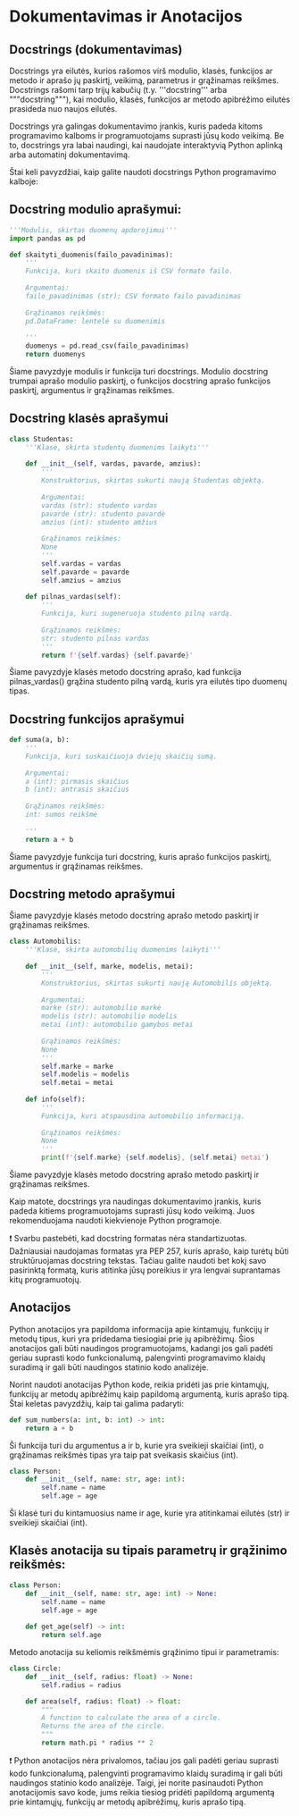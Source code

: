 # Dokumentavimas ir Anotacijos

## Docstrings (dokumentavimas)

Docstrings yra eilutės, kurios rašomos virš modulio, klasės, funkcijos ar metodo ir aprašo jų paskirtį, veikimą, parametrus ir grąžinamas reikšmes. Docstrings rašomi tarp trijų kabučių (t.y. '''docstring''' arba """docstring"""), kai modulio, klasės, funkcijos ar metodo apibrėžimo eilutės prasideda nuo naujos eilutės.

Docstrings yra galingas dokumentavimo įrankis, kuris padeda kitoms programavimo kalboms ir programuotojams suprasti jūsų kodo veikimą. Be to, docstrings yra labai naudingi, kai naudojate interaktyvią Python aplinką arba automatinį dokumentavimą.

Štai keli pavyzdžiai, kaip galite naudoti docstrings Python programavimo kalboje:

## Docstring modulio aprašymui:

```Python
'''Modulis, skirtas duomenų apdorojimui'''
import pandas as pd

def skaityti_duomenis(failo_pavadinimas):
    '''
    Funkcija, kuri skaito duomenis iš CSV formato failo.
    
    Argumentai:
    failo_pavadinimas (str): CSV formato failo pavadinimas
    
    Grąžinamos reikšmės:
    pd.DataFrame: lentelė su duomenimis
    
    '''
    duomenys = pd.read_csv(failo_pavadinimas)
    return duomenys
```

Šiame pavyzdyje modulis ir funkcija turi docstrings. Modulio docstring trumpai aprašo modulio paskirtį, o funkcijos docstring aprašo funkcijos paskirtį, argumentus ir grąžinamas reikšmes.

## Docstring klasės aprašymui

```Python
class Studentas:
    '''Klasė, skirta studentų duomenims laikyti'''
    
    def __init__(self, vardas, pavarde, amzius):
        '''
        Konstruktorius, skirtas sukurti naują Studentas objektą.
        
        Argumentai:
        vardas (str): studento vardas
        pavarde (str): studento pavardė
        amzius (int): studento amžius
        
        Grąžinamos reikšmės:
        None
        '''
        self.vardas = vardas
        self.pavarde = pavarde
        self.amzius = amzius
        
    def pilnas_vardas(self):
        '''
        Funkcija, kuri sugeneruoja studento pilną vardą.
        
        Grąžinamos reikšmės:
        str: studento pilnas vardas
        '''
        return f'{self.vardas} {self.pavarde}'
```

Šiame pavyzdyje klasės metodo docstring aprašo, kad funkcija pilnas_vardas() grąžina studento pilną vardą, kuris yra eilutės tipo duomenų tipas.

## Docstring funkcijos aprašymui

```Python
def suma(a, b):
    '''
    Funkcija, kuri suskaičiuoja dviejų skaičių sumą.
    
    Argumentai:
    a (int): pirmasis skaičius
    b (int): antrasis skaičius
    
    Grąžinamos reikšmės:
    int: sumos reikšmė
    
    '''
    return a + b
```

Šiame pavyzdyje funkcija turi docstring, kuris aprašo funkcijos paskirtį, argumentus ir grąžinamas reikšmes.

## Docstring metodo aprašymui

Šiame pavyzdyje klasės metodo docstring aprašo metodo paskirtį ir grąžinamas reikšmes.

```Python
class Automobilis:
    '''Klasė, skirta automobilių duomenims laikyti'''
    
    def __init__(self, marke, modelis, metai):
        '''
        Konstruktorius, skirtas sukurti naują Automobilis objektą.
        
        Argumentai:
        marke (str): automobilio markė
        modelis (str): automobilio modelis
        metai (int): automobilio gamybos metai
        
        Grąžinamos reikšmės:
        None
        '''
        self.marke = marke
        self.modelis = modelis
        self.metai = metai
        
    def info(self):
        '''
        Funkcija, kuri atspausdina automobilio informaciją.
        
        Grąžinamos reikšmės:
        None
        '''
        print(f'{self.marke} {self.modelis}, {self.metai} metai')
```

Šiame pavyzdyje klasės metodo docstring aprašo metodo paskirtį ir grąžinamas reikšmes.

Kaip matote, docstrings yra naudingas dokumentavimo įrankis, kuris padeda kitiems programuotojams suprasti jūsų kodo veikimą. Juos rekomenduojama naudoti kiekvienoje Python programoje.

❗ Svarbu pastebėti, kad docstring formatas nėra standartizuotas. Dažniausiai naudojamas formatas yra PEP 257, kuris aprašo, kaip turėtų būti struktūruojamas docstring tekstas. Tačiau galite naudoti bet kokį savo pasirinktą formatą, kuris atitinka jūsų poreikius ir yra lengvai suprantamas kitų programuotojų.

## Anotacijos

Python anotacijos yra papildoma informacija apie kintamųjų, funkcijų ir metodų tipus, kuri yra pridedama tiesiogiai prie jų apibrėžimų. Šios anotacijos gali būti naudingos programuotojams, kadangi jos gali padėti geriau suprasti kodo funkcionalumą, palengvinti programavimo klaidų suradimą ir gali būti naudingos statinio kodo analizėje.

Norint naudoti anotacijas Python kode, reikia pridėti jas prie kintamųjų, funkcijų ar metodų apibrėžimų kaip papildomą argumentą, kuris aprašo tipą. Štai keletas pavyzdžių, kaip tai galima padaryti:

```Python
def sum_numbers(a: int, b: int) -> int:
    return a + b
```

Ši funkcija turi du argumentus a ir b, kurie yra sveikieji skaičiai (int), o grąžinamas reikšmės tipas yra taip pat sveikasis skaičius (int).

```Python
class Person:
    def __init__(self, name: str, age: int):
        self.name = name
        self.age = age
```

Ši klasė turi du kintamuosius name ir age, kurie yra atitinkamai eilutės (str) ir sveikieji skaičiai (int).

## Klasės anotacija su tipais parametrų ir grąžinimo reikšmės:

```Python
class Person:
    def __init__(self, name: str, age: int) -> None:
        self.name = name
        self.age = age
    
    def get_age(self) -> int:
        return self.age
```

Metodo anotacija su keliomis reikšmėmis grąžinimo tipui ir parametramis:

```Python
class Circle:
    def __init__(self, radius: float) -> None:
        self.radius = radius

    def area(self, radius: float) -> float:
        """
        A function to calculate the area of a circle.
        Returns the area of the circle.
        """
        return math.pi * radius ** 2
```

❗ Python anotacijos nėra privalomos, tačiau jos gali padėti geriau suprasti kodo funkcionalumą, palengvinti programavimo klaidų suradimą ir gali būti naudingos statinio kodo analizėje. Taigi, jei norite pasinaudoti Python anotacijomis savo kode, jums reikia tiesiog pridėti papildomą argumentą prie kintamųjų, funkcijų ar metodų apibrėžimų, kuris aprašo tipą.

